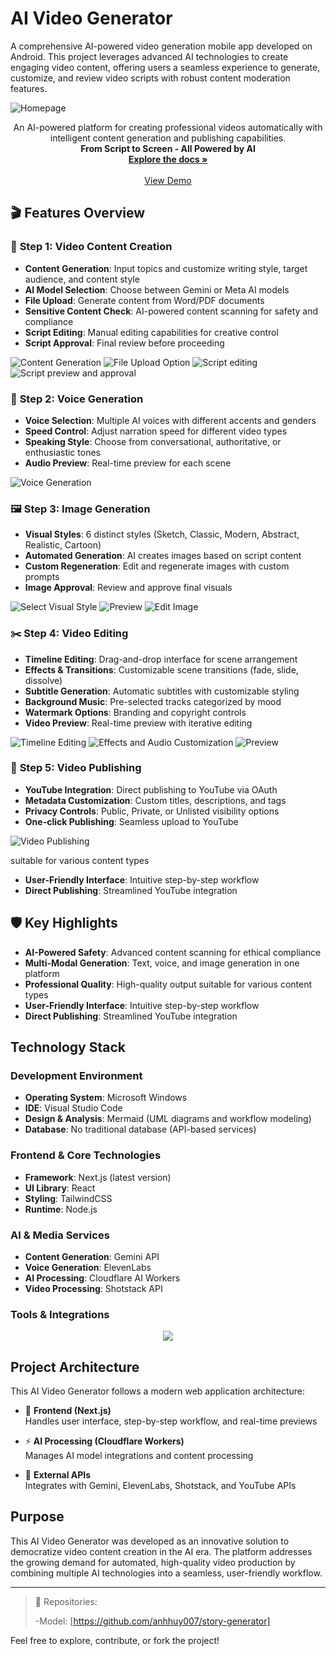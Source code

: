 # AI Video Generator

A comprehensive AI-powered video generation mobile app developed on Android.
This project leverages advanced AI technologies to create engaging video
content, offering users a seamless experience to generate, customize, and review
video scripts with robust content moderation features.

![Homepage](https://github.com/nlanhduy/ai-video-generator/blob/main/public/images/step-1/homepage.png)

<!-- Replace with actual image URL if available -->

<div align="center">
  <p align="center">
    An AI-powered platform for creating professional videos automatically with intelligent content generation and publishing capabilities.
    <br />
    <strong>From Script to Screen - All Powered by AI</strong>
    <br />
    <a href="https://drive.google.com/drive/folders/1fQmwSLa-OnjMRxzBQLCYhjh1hZnNTl1a"><strong>Explore the docs »</strong></a>
    <br />
    <br />
    <a href="https://www.youtube.com/watch?v=IrU6liVYhrU">View Demo</a>
  </p>
</div>

## 🎬 Features Overview

### 📝 **Step 1: Video Content Creation**

- **Content Generation**: Input topics and customize writing style, target
  audience, and content style
- **AI Model Selection**: Choose between Gemini or Meta AI models
- **File Upload**: Generate content from Word/PDF documents
- **Sensitive Content Check**: AI-powered content scanning for safety and
  compliance
- **Script Editing**: Manual editing capabilities for creative control
- **Script Approval**: Final review before proceeding

![Content Generation](https://github.com/nlanhduy/ai-video-generator/blob/main/public/images/step-1/content-genrator.png)
![File Upload Option](https://github.com/nlanhduy/ai-video-generator/blob/main/public/images/step-1/file.png)
![Script editing](https://github.com/nlanhduy/ai-video-generator/blob/main/public/images/step-1/edit-script.png)
![Script preview and approval](https://github.com/nlanhduy/ai-video-generator/blob/main/public/images/step-1/script-preview.png)

### 🎤 **Step 2: Voice Generation**

- **Voice Selection**: Multiple AI voices with different accents and genders
- **Speed Control**: Adjust narration speed for different video types
- **Speaking Style**: Choose from conversational, authoritative, or enthusiastic
  tones
- **Audio Preview**: Real-time preview for each scene

![Voice Generation](https://github.com/nlanhduy/ai-video-generator/blob/main/public/images/step-2/voice.png)

### 🖼️ **Step 3: Image Generation**

- **Visual Styles**: 6 distinct styles (Sketch, Classic, Modern, Abstract,
  Realistic, Cartoon)
- **Automated Generation**: AI creates images based on script content
- **Custom Regeneration**: Edit and regenerate images with custom prompts
- **Image Approval**: Review and approve final visuals

![Select Visual Style](https://github.com/nlanhduy/ai-video-generator/blob/main/public/images/step-3/choose-style.png)
![Preview](https://github.com/nlanhduy/ai-video-generator/blob/main/public/images/step-3/preview.png)
![Edit Image](https://github.com/nlanhduy/ai-video-generator/blob/main/public/images/step-3/edit.png)

### ✂️ **Step 4: Video Editing**

- **Timeline Editing**: Drag-and-drop interface for scene arrangement
- **Effects & Transitions**: Customizable scene transitions (fade, slide,
  dissolve)
- **Subtitle Generation**: Automatic subtitles with customizable styling
- **Background Music**: Pre-selected tracks categorized by mood
- **Watermark Options**: Branding and copyright controls
- **Video Preview**: Real-time preview with iterative editing

![Timeline Editing](https://github.com/nlanhduy/ai-video-generator/blob/main/public/images/step-4/edit-timeline.png)
![Effects and Audio Customization](https://github.com/nlanhduy/ai-video-generator/blob/main/public/images/step-4/edit-effects.png)
![Preview](https://github.com/nlanhduy/ai-video-generator/blob/main/public/images/step-4/preview.png)

### 🚀 **Step 5: Video Publishing**

- **YouTube Integration**: Direct publishing to YouTube via OAuth
- **Metadata Customization**: Custom titles, descriptions, and tags
- **Privacy Controls**: Public, Private, or Unlisted visibility options
- **One-click Publishing**: Seamless upload to YouTube

![Video Publishing](https://github.com/nlanhduy/ai-video-generator/blob/main/public/images/step-5/publish.png)

suitable for various content types

- **User-Friendly Interface**: Intuitive step-by-step workflow
- **Direct Publishing**: Streamlined YouTube integration

## 🛡️ Key Highlights

- **AI-Powered Safety**: Advanced content scanning for ethical compliance
- **Multi-Modal Generation**: Text, voice, and image generation in one platform
- **Professional Quality**: High-quality output suitable for various content
  types
- **User-Friendly Interface**: Intuitive step-by-step workflow
- **Direct Publishing**: Streamlined YouTube integration

## Technology Stack

### Development Environment

- **Operating System**: Microsoft Windows
- **IDE**: Visual Studio Code
- **Design & Analysis**: Mermaid (UML diagrams and workflow modeling)
- **Database**: No traditional database (API-based services)

### Frontend & Core Technologies

- **Framework**: Next.js (latest version)
- **UI Library**: React
- **Styling**: TailwindCSS
- **Runtime**: Node.js

### AI & Media Services

- **Content Generation**: Gemini API
- **Voice Generation**: ElevenLabs
- **AI Processing**: Cloudflare AI Workers
- **Video Processing**: Shotstack API

### Tools & Integrations

<p align="center">
  <a href="https://skillicons.dev">
    <img src="https://skillicons.dev/icons?i=nextjs,react,nodejs,tailwind,vscode,cloudflare" />
  </a>
</p>

## Project Architecture

This AI Video Generator follows a modern web application architecture:

- 🎨 **Frontend (Next.js)**  
  Handles user interface, step-by-step workflow, and real-time previews

- ⚡ **AI Processing (Cloudflare Workers)**  
  Manages AI model integrations and content processing

- 🔗 **External APIs**  
  Integrates with Gemini, ElevenLabs, Shotstack, and YouTube APIs

## Purpose

This AI Video Generator was developed as an innovative solution to democratize
video content creation in the AI era. The platform addresses the growing demand
for automated, high-quality video production by combining multiple AI
technologies into a seamless, user-friendly workflow.

---

> 📂 Repositories:
>
> -Model: [https://github.com/anhhuy007/story-generator]

Feel free to explore, contribute, or fork the project!
